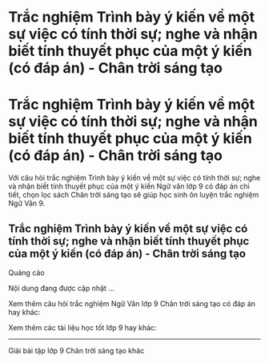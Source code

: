 # Trắc nghiệm Trình bày ý kiến về một sự việc có tính thời sự; nghe và nhận biết tính thuyết phục của một ý kiến (có đáp án) - Chân trời sáng tạo

# Trắc nghiệm Trình bày ý kiến về một sự việc có tính thời sự; nghe và nhận biết tính thuyết phục của một ý kiến (có đáp án) - Chân trời sáng tạo

Với câu hỏi trắc nghiệm Trình bày ý kiến về một sự việc có tính thời sự; nghe và nhận biết tính thuyết phục của một ý kiến Ngữ văn lớp 9 có đáp án chi tiết, chọn lọc sách Chân trời sáng tạo sẽ giúp học sinh ôn luyện trắc nghiệm Ngữ Văn 9.

## Trắc nghiệm Trình bày ý kiến về một sự việc có tính thời sự; nghe và nhận biết tính thuyết phục của một ý kiến (có đáp án) - Chân trời sáng tạo

Quảng cáo

Nội dung đang được cập nhật ...

Xem thêm câu hỏi trắc nghiệm Ngữ Văn lớp 9 Chân trời sáng tạo có đáp án hay khác:

Xem thêm các tài liệu học tốt lớp 9 hay khác:

* * *

Giải bài tập lớp 9 Chân trời sáng tạo khác
